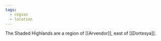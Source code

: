 ```yaml
---
tags:
  - region
  - location
---
```

The Shaded Highlands are a region of [[Arvendor]], east of [[Dortesya]].